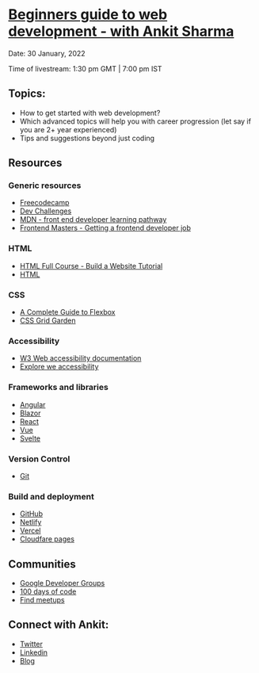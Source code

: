 # [Beginners guide to web development - with Ankit Sharma](https://youtu.be/iKiTGRz_8CM)
Date: 30 January, 2022

Time of livestream: 1:30 pm GMT | 7:00 pm IST

## Topics:
- How to get started with web development?
- Which advanced topics will help you with career progression (let say if you are 2+ year experienced)
- Tips and suggestions beyond just coding

## Resources
### Generic resources
- [Freecodecamp](https://www.freecodecamp.org/)
- [Dev Challenges](https://devchallenges.io/)
- [MDN - front end developer learning pathway](https://developer.mozilla.org/en-US/docs/Learn/Front-end_web_developer)
- [Frontend Masters - Getting a frontend developer job](https://frontendmasters.com/guides/learning-roadmap/getting-a-front-end-developer-job/)


### HTML
- [HTML Full Course - Build a Website Tutorial](https://www.youtube.com/watch?v=pQN-pnXPaVg)
- [HTML](https://html.com/)

### CSS
- [A Complete Guide to Flexbox](https://css-tricks.com/snippets/css/a-guide-to-flexbox/)
- [CSS Grid Garden](https://cssgridgarden.com/)

### Accessibility
- [W3 Web accessibility documentation](https://www.w3.org/standards/webdesign/accessibility)
- [Explore we accessibility](https://explore-a11y.netlify.app/introduction)

### Frameworks and libraries
- [Angular](https://angular.io/)
- [Blazor](https://dotnet.microsoft.com/en-us/apps/aspnet/web-apps/blazor)
- [React](https://reactjs.org/)
- [Vue](https://vuejs.org/)
- [Svelte](https://svelte.dev/)

### Version Control
- [Git](https://git-scm.com/book/en/v2/Getting-Started-About-Version-Control)

### Build and deployment
- [GitHub](https://github.com/)
- [Netlify](https://www.netlify.com/)
- [Vercel](https://vercel.com/)
- [Cloudfare pages](https://pages.cloudflare.com/)

## Communities
- [Google Developer Groups](https://developers.google.com/community/gdg)
- [100 days of code](https://www.100daysofcode.com/)
- [Find meetups](https://www.meetup.com/)

## Connect with Ankit:
- [Twitter](https://twitter.com/ankitsharma_007)
- [Linkedin](https://www.linkedin.com/in/ankitsharma_007)
- [Blog](https://ankitsharmablogs.com/)
